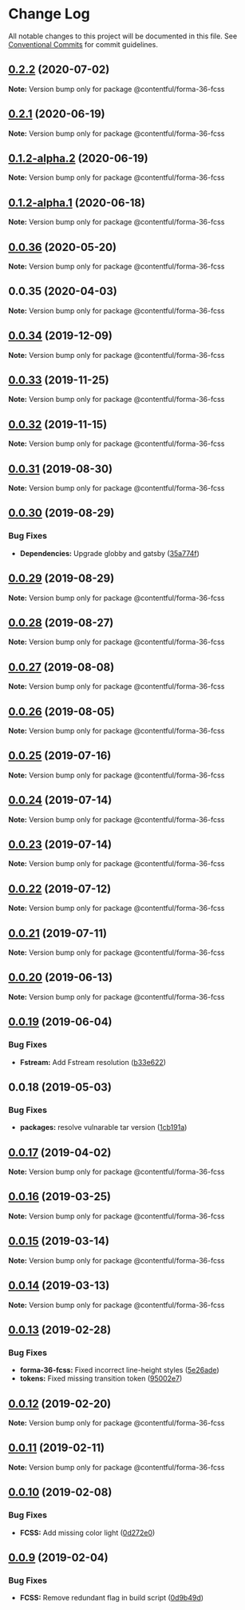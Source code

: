 # Change Log

All notable changes to this project will be documented in this file.
See [Conventional Commits](https://conventionalcommits.org) for commit guidelines.

## [0.2.2](https://github.com/contentful/forma-36/compare/@contentful/forma-36-fcss@0.2.1...@contentful/forma-36-fcss@0.2.2) (2020-07-02)

**Note:** Version bump only for package @contentful/forma-36-fcss





## [0.2.1](https://github.com/contentful/forma-36/compare/@contentful/forma-36-fcss@0.2.0...@contentful/forma-36-fcss@0.2.1) (2020-06-19)

**Note:** Version bump only for package @contentful/forma-36-fcss





## [0.1.2-alpha.2](https://github.com/contentful/forma-36/compare/@contentful/forma-36-fcss@0.1.2-alpha.1...@contentful/forma-36-fcss@0.1.2-alpha.2) (2020-06-19)

**Note:** Version bump only for package @contentful/forma-36-fcss





## [0.1.2-alpha.1](https://github.com/contentful/forma-36/compare/@contentful/forma-36-fcss@0.1.2-alpha.0...@contentful/forma-36-fcss@0.1.2-alpha.1) (2020-06-18)

**Note:** Version bump only for package @contentful/forma-36-fcss





## [0.0.36](https://github.com/contentful/forma-36/compare/@contentful/forma-36-fcss@0.0.35...@contentful/forma-36-fcss@0.0.36) (2020-05-20)

**Note:** Version bump only for package @contentful/forma-36-fcss





## 0.0.35 (2020-04-03)

**Note:** Version bump only for package @contentful/forma-36-fcss





## [0.0.34](https://github.com/contentful/forma-36/compare/@contentful/forma-36-fcss@0.0.33...@contentful/forma-36-fcss@0.0.34) (2019-12-09)

**Note:** Version bump only for package @contentful/forma-36-fcss





## [0.0.33](https://github.com/contentful/forma-36/compare/@contentful/forma-36-fcss@0.0.32...@contentful/forma-36-fcss@0.0.33) (2019-11-25)

**Note:** Version bump only for package @contentful/forma-36-fcss





## [0.0.32](https://github.com/contentful/forma-36/compare/@contentful/forma-36-fcss@0.0.31...@contentful/forma-36-fcss@0.0.32) (2019-11-15)

**Note:** Version bump only for package @contentful/forma-36-fcss





## [0.0.31](https://github.com/contentful/forma-36/compare/@contentful/forma-36-fcss@0.0.30...@contentful/forma-36-fcss@0.0.31) (2019-08-30)

**Note:** Version bump only for package @contentful/forma-36-fcss





## [0.0.30](https://github.com/contentful/forma-36/compare/@contentful/forma-36-fcss@0.0.29...@contentful/forma-36-fcss@0.0.30) (2019-08-29)


### Bug Fixes

* **Dependencies:** Upgrade globby and gatsby ([35a774f](https://github.com/contentful/forma-36/commit/35a774f))





## [0.0.29](https://github.com/contentful/forma-36/compare/@contentful/forma-36-fcss@0.0.28...@contentful/forma-36-fcss@0.0.29) (2019-08-29)

**Note:** Version bump only for package @contentful/forma-36-fcss





## [0.0.28](https://github.com/contentful/forma-36/compare/@contentful/forma-36-fcss@0.0.27...@contentful/forma-36-fcss@0.0.28) (2019-08-27)

**Note:** Version bump only for package @contentful/forma-36-fcss





## [0.0.27](https://github.com/contentful/forma-36/compare/@contentful/forma-36-fcss@0.0.26...@contentful/forma-36-fcss@0.0.27) (2019-08-08)

**Note:** Version bump only for package @contentful/forma-36-fcss





## [0.0.26](https://github.com/contentful/forma-36/compare/@contentful/forma-36-fcss@0.0.25...@contentful/forma-36-fcss@0.0.26) (2019-08-05)

**Note:** Version bump only for package @contentful/forma-36-fcss





## [0.0.25](https://github.com/contentful/forma-36/compare/@contentful/forma-36-fcss@0.0.24...@contentful/forma-36-fcss@0.0.25) (2019-07-16)

**Note:** Version bump only for package @contentful/forma-36-fcss





## [0.0.24](https://github.com/contentful/forma-36/compare/@contentful/forma-36-fcss@0.0.23...@contentful/forma-36-fcss@0.0.24) (2019-07-14)

**Note:** Version bump only for package @contentful/forma-36-fcss





## [0.0.23](https://github.com/contentful/forma-36/compare/@contentful/forma-36-fcss@0.0.22...@contentful/forma-36-fcss@0.0.23) (2019-07-14)

**Note:** Version bump only for package @contentful/forma-36-fcss





## [0.0.22](https://github.com/contentful/forma-36/compare/@contentful/forma-36-fcss@0.0.21...@contentful/forma-36-fcss@0.0.22) (2019-07-12)

**Note:** Version bump only for package @contentful/forma-36-fcss





## [0.0.21](https://github.com/contentful/forma-36/compare/@contentful/forma-36-fcss@0.0.20...@contentful/forma-36-fcss@0.0.21) (2019-07-11)

**Note:** Version bump only for package @contentful/forma-36-fcss





## [0.0.20](https://github.com/contentful/forma-36/compare/@contentful/forma-36-fcss@0.0.19...@contentful/forma-36-fcss@0.0.20) (2019-06-13)

**Note:** Version bump only for package @contentful/forma-36-fcss





## [0.0.19](https://github.com/contentful/forma-36/compare/@contentful/forma-36-fcss@0.0.18...@contentful/forma-36-fcss@0.0.19) (2019-06-04)


### Bug Fixes

* **Fstream:** Add Fstream resolution ([b33e622](https://github.com/contentful/forma-36/commit/b33e622))





## 0.0.18 (2019-05-03)


### Bug Fixes

* **packages:** resolve vulnarable tar version ([1cb191a](https://github.com/contentful/forma-36/commit/1cb191a))





## [0.0.17](https://github.com/contentful/forma-36/compare/@contentful/forma-36-fcss@0.0.16...@contentful/forma-36-fcss@0.0.17) (2019-04-02)

**Note:** Version bump only for package @contentful/forma-36-fcss





## [0.0.16](https://github.com/contentful/forma-36/compare/@contentful/forma-36-fcss@0.0.15...@contentful/forma-36-fcss@0.0.16) (2019-03-25)

**Note:** Version bump only for package @contentful/forma-36-fcss





## [0.0.15](https://github.com/contentful/forma-36/compare/@contentful/forma-36-fcss@0.0.14...@contentful/forma-36-fcss@0.0.15) (2019-03-14)

**Note:** Version bump only for package @contentful/forma-36-fcss





## [0.0.14](https://github.com/contentful/forma-36/compare/@contentful/forma-36-fcss@0.0.13...@contentful/forma-36-fcss@0.0.14) (2019-03-13)

**Note:** Version bump only for package @contentful/forma-36-fcss





## [0.0.13](https://github.com/contentful/forma-36/compare/@contentful/forma-36-fcss@0.0.12...@contentful/forma-36-fcss@0.0.13) (2019-02-28)


### Bug Fixes

* **forma-36-fcss:** Fixed incorrect line-height styles ([5e26ade](https://github.com/contentful/forma-36/commit/5e26ade))
* **tokens:** Fixed missing transition token ([95002e7](https://github.com/contentful/forma-36/commit/95002e7))





## [0.0.12](https://github.com/contentful/forma-36/compare/@contentful/forma-36-fcss@0.0.11...@contentful/forma-36-fcss@0.0.12) (2019-02-20)

**Note:** Version bump only for package @contentful/forma-36-fcss





## [0.0.11](https://github.com/contentful/forma-36/compare/@contentful/forma-36-fcss@0.0.10...@contentful/forma-36-fcss@0.0.11) (2019-02-11)

**Note:** Version bump only for package @contentful/forma-36-fcss





## [0.0.10](https://github.com/contentful/forma-36/compare/@contentful/forma-36-fcss@0.0.9...@contentful/forma-36-fcss@0.0.10) (2019-02-08)


### Bug Fixes

* **FCSS:** Add missing color light ([0d272e0](https://github.com/contentful/forma-36/commit/0d272e0))





## [0.0.9](https://github.com/contentful/forma-36/compare/@contentful/forma-36-fcss@0.0.8...@contentful/forma-36-fcss@0.0.9) (2019-02-04)


### Bug Fixes

* **FCSS:** Remove redundant flag in build script ([0d9b49d](https://github.com/contentful/forma-36/commit/0d9b49d))
